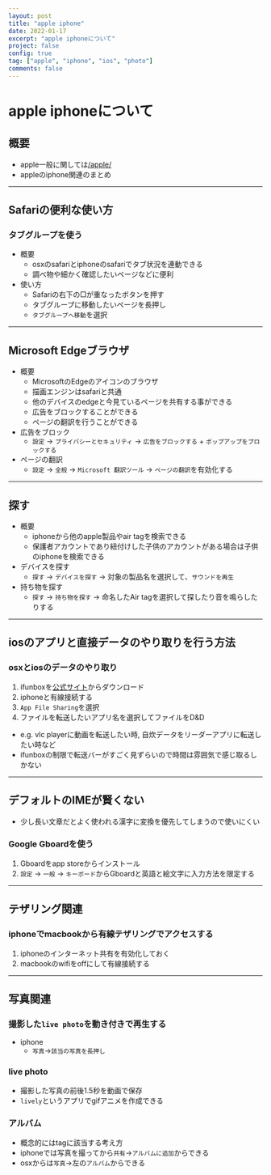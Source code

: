 ```yaml
---
layout: post
title: "apple iphone"
date: 2022-01-17
excerpt: "apple iphoneについて"
project: false
config: true
tag: ["apple", "iphone", "ios", "photo"]
comments: false
---
```


# apple iphoneについて

## 概要
 - apple一般に関しては[/apple/](/apple/)
 - appleのiphone関連のまとめ

---

## Safariの便利な使い方

### タブグループを使う
 - 概要
   - osxのsafariとiphoneのsafariでタブ状況を連動できる
   - 調べ物や細かく確認したいページなどに便利
 - 使い方
   - Safariの右下の□が重なったボタンを押す
   - タブグループに移動したいページを長押し
   - `タブグループへ移動`を選択

---

## Microsoft Edgeブラウザ
 - 概要
   - MicrosoftのEdgeのアイコンのブラウザ
   - 描画エンジンはsafariと共通
   - 他のデバイスのedgeと今見ているページを共有する事ができる
   - 広告をブロックすることができる
   - ページの翻訳を行うことができる
 - 広告をブロック
   - `設定` -> `プライバシーとセキュリティ` -> `広告をブロックする` + `ポップアップをブロックする`
 - ページの翻訳
   - `設定` -> `全般` -> `Microsoft 翻訳ツール` -> `ページの翻訳`を有効化する

---

## 探す
 - 概要
   - iphoneから他のapple製品やair tagを検索できる
   - 保護者アカウントであり紐付けした子供のアカウントがある場合は子供のiphoneを検索できる
 - デバイスを探す
   - `探す` -> `デバイスを探す` -> 対象の製品名を選択して、`サウンドを再生`
 - 持ち物を探す
   - `探す` -> `持ち物を探す` -> 命名したAir tagを選択して探したり音を鳴らしたりする

---

## iosのアプリと直接データのやり取りを行う方法

### osxとiosのデータのやり取り
 1. ifunboxを[公式サイト](https://www.i-funbox.com/ja/index.html)からダウンロード
 2. iphoneと有線接続する
 3. `App File Sharing`を選択
 4. ファイルを転送したいアプリ名を選択してファイルをD&D
   - e.g. vlc playerに動画を転送したい時, 自炊データをリーダーアプリに転送したい時など
   - ifunboxの制限で転送バーがすごく見ずらいので時間は雰囲気で感じ取るしかない

---

## デフォルトのIMEが賢くない
 - 少し長い文章だとよく使われる漢字に変換を優先してしまうので使いにくい

### Google Gboardを使う
 1. Gboardをapp storeからインストール
 2. `設定` -> `一般` -> `キーボード`からGboardと英語と絵文字に入力方法を限定する

---

## テザリング関連

### iphoneでmacbookから有線テザリングでアクセスする
 1. iphoneのインターネット共有を有効化しておく
 2. macbookのwifiをoffにして有線接続する

---

## 写真関連

### 撮影した`live photo`を動き付きで再生する
 - iphone
   - `写真`->`該当の写真を長押し`

### live photo 
 - 撮影した写真の前後1.5秒を動画で保存
 - `lively`というアプリでgifアニメを作成できる

### アルバム
 - 概念的にはtagに該当する考え方
 - iphoneでは写真を撮ってから`共有`->`アルバムに追加`からできる
 - osxからは`写真`->左の`アルバム`からできる
